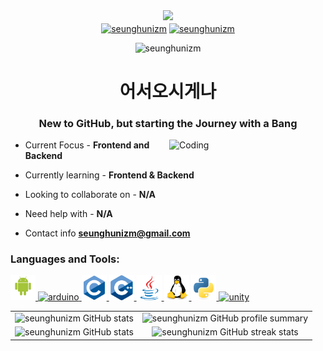 <div id="header" align="center">
  <img src="https://video-private-assets.canva.com/VAFRbsmoWwc/v/db540a253d.gif?exp=1720890240000&cf-ck=5461wbMLh_TG9Xtt6m_6PKJZ9M-jcOnpn5bWh3SdL98&cf-sig=p3NFa7-EaMlNfDIIbYaGPwjq17_qP6wEUvGBKOs4ww0&cf-sig-kid=CO7cCjZ_YiI=&sig=VQMQRpVbvZ5Jrt-fuGfc5JavC3_4Yog0nsZ4pzzW88k&sig-kid=GzFgFdhXD-Q=" width="150"/>
</div>

<div align="center">
<a href="https://instagram.com/seunghunizm" target="blank"><img align="center" src="https://static.vecteezy.com/system/resources/thumbnails/018/930/415/small_2x/instagram-logo-instagram-icon-transparent-free-png.png" alt="seunghunizm" height="50" width="50" /></a>
<a href="https://www.behance.net/seunghunizm" target="blank"><img align="center" src="https://www.freepnglogos.com/uploads/spotify-logo-png/file-spotify-logo-png-4.png" alt="seunghunizm" height="30" width="30" /></a>
</div>


<p align="center"> <img src="https://komarev.com/ghpvc/?username=seunghunizm&label=Profile%20views&color=0e75b6&style=flat" alt="seunghunizm" /> </p>

<h1 align ="center">어서오시게나</h1>
<h3 align="center">New to GitHub, but starting the Journey with a Bang</h3>
<img align="right" alt="Coding" width="250" src="https://video-private-assets.canva.com/VAFRboJrg68/v/c9a5d15e1e.gif?exp=1720900380000&cf-ck=FSDN81a4z0aNbL0SK-DnN1K51KcJSsC4uGvV0buPVzI&cf-sig=MU4TfQJoUkRpEasv_CADlVwUOC5cOX2c5Jv-hY-eoDI&cf-sig-kid=CO7cCjZ_YiI=&sig=D6V22tDR0ijK-9odA4OzV2Yb5CHjS3dNZ2EcJYtni4Y&sig-kid=GzFgFdhXD-Q=">

- Current Focus - **Frontend and Backend**

- Currently learning - **Frontend & Backend**

- Looking to collaborate on - **N/A**

- Need help with - **N/A**

- Contact info **seunghunizm@gmail.com**


<h3 align="left">Languages and Tools:</h3>
<p align="left"> <a href="https://developer.android.com" target="_blank" rel="noreferrer"> <img src="https://raw.githubusercontent.com/devicons/devicon/master/icons/android/android-original-wordmark.svg" alt="android" width="40" height="40"/> </a> <a href="https://www.arduino.cc/" target="_blank" rel="noreferrer"> <img src="https://cdn.worldvectorlogo.com/logos/arduino-1.svg" alt="arduino" width="40" height="40"/> </a> <a href="https://www.cprogramming.com/" target="_blank" rel="noreferrer"> <img src="https://raw.githubusercontent.com/devicons/devicon/master/icons/c/c-original.svg" alt="c" width="40" height="40"/> </a> <a href="https://www.w3schools.com/cpp/" target="_blank" rel="noreferrer"> <img src="https://raw.githubusercontent.com/devicons/devicon/master/icons/cplusplus/cplusplus-original.svg" alt="cplusplus" width="40" height="40"/> </a> <a href="https://www.java.com" target="_blank" rel="noreferrer"> <img src="https://raw.githubusercontent.com/devicons/devicon/master/icons/java/java-original.svg" alt="java" width="40" height="40"/> </a> <a href="https://www.linux.org/" target="_blank" rel="noreferrer"> <img src="https://raw.githubusercontent.com/devicons/devicon/master/icons/linux/linux-original.svg" alt="linux" width="40" height="40"/> </a> <a href="https://www.python.org" target="_blank" rel="noreferrer"> <img src="https://raw.githubusercontent.com/devicons/devicon/master/icons/python/python-original.svg" alt="python" width="40" height="40"/> </a> <a href="https://unity.com/" target="_blank" rel="noreferrer"> <img src="https://www.vectorlogo.zone/logos/unity3d/unity3d-icon.svg" alt="unity" width="40" height="40"/> </a> </p>

<table align="center">
  <tr>
    <td align="center">
      <img src="https://github-readme-stats.vercel.app/api/top-langs/?username=seunghunizm&hide=less,scss,hack&show_icons=true&theme=dark&layout=compact&langs_count=8" alt="seunghunizm GitHub stats"/>
    </td>
    <td align="center">
      <img src="http://github-profile-summary-cards.vercel.app/api/cards/profile-details?username=seunghunizm&theme=dark" alt="seunghunizm GitHub profile summary"/>
    </td>
  </tr>
  <tr>
    <td align="center">
      <img src="https://github-readme-stats.vercel.app/api?username=seunghunizm&count_private=true&count_public=true&show_icons=true&&theme=dark&include_all_commits=true" alt="seunghunizm GitHub stats"/>
    </td>
    <td align="center">
      <img src="https://github-readme-streak-stats.herokuapp.com?user=seunghunizm&theme=dark" alt="seunghunizm GitHub streak stats"/>
    </td>
  </tr>
</table>
